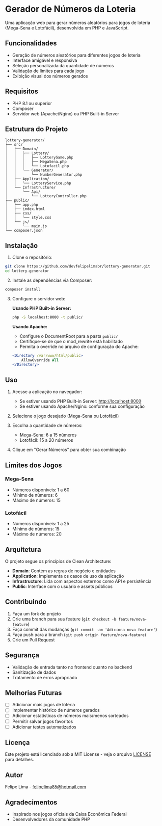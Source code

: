 # Gerador de Números da Loteria

Uma aplicação web para gerar números aleatórios para jogos de loteria (Mega-Sena e Lotofácil), desenvolvida em PHP e JavaScript.

## Funcionalidades

- Geração de números aleatórios para diferentes jogos de loteria
- Interface amigável e responsiva
- Seleção personalizada da quantidade de números
- Validação de limites para cada jogo
- Exibição visual dos números gerados

## Requisitos

- PHP 8.1 ou superior
- Composer
- Servidor web (Apache/Nginx) ou PHP Built-in Server

## Estrutura do Projeto

```
lottery-generator/
├── src/
│   ├── Domain/
│   │   ├── Lottery/
│   │   │   ├── LotteryGame.php
│   │   │   ├── MegaSena.php
│   │   │   └── Lotofacil.php
│   │   └── Generator/
│   │       └── NumberGenerator.php
│   ├── Application/
│   │   └── LotteryService.php
│   └── Infrastructure/
│       └── Api/
│           └── LotteryController.php
├── public/
│   ├── app.php
│   ├── index.html
│   ├── css/
│   │   └── style.css
│   └── js/
│       └── main.js
└── composer.json
```

## Instalação

1. Clone o repositório:

```bash
git clone https://github.com/devfelipelimabr/lottery-generator.git
cd lottery-generator
```

2. Instale as dependências via Composer:

```bash
composer install
```

3. Configure o servidor web:

   **Usando PHP Built-in Server:**

   ```bash
   php -S localhost:8000 -t public/
   ```

   **Usando Apache:**
   - Configure o DocumentRoot para a pasta `public/`
   - Certifique-se de que o mod_rewrite está habilitado
   - Permita o override no arquivo de configuração do Apache:

   ```apache
   <Directory /var/www/html/public>
       AllowOverride All
   </Directory>
   ```

## Uso

1. Acesse a aplicação no navegador:
   - Se estiver usando PHP Built-in Server: <http://localhost:8000>
   - Se estiver usando Apache/Nginx: conforme sua configuração

2. Selecione o jogo desejado (Mega-Sena ou Lotofácil)

3. Escolha a quantidade de números:
   - Mega-Sena: 6 a 15 números
   - Lotofácil: 15 a 20 números

4. Clique em "Gerar Números" para obter sua combinação

## Limites dos Jogos

### Mega-Sena

- Números disponíveis: 1 a 60
- Mínimo de números: 6
- Máximo de números: 15

### Lotofácil

- Números disponíveis: 1 a 25
- Mínimo de números: 15
- Máximo de números: 20

## Arquitetura

O projeto segue os princípios de Clean Architecture:

- **Domain**: Contém as regras de negócio e entidades
- **Application**: Implementa os casos de uso da aplicação
- **Infrastructure**: Lida com aspectos externos como API e persistência
- **Public**: Interface com o usuário e assets públicos

## Contribuindo

1. Faça um fork do projeto
2. Crie uma branch para sua feature (`git checkout -b feature/nova-feature`)
3. Faça commit das mudanças (`git commit -am 'Adiciona nova feature'`)
4. Faça push para a branch (`git push origin feature/nova-feature`)
5. Crie um Pull Request

## Segurança

- Validação de entrada tanto no frontend quanto no backend
- Sanitização de dados
- Tratamento de erros apropriado

## Melhorias Futuras

- [ ] Adicionar mais jogos de loteria
- [ ] Implementar histórico de números gerados
- [ ] Adicionar estatísticas de números mais/menos sorteados
- [ ] Permitir salvar jogos favoritos
- [ ] Adicionar testes automatizados

## Licença

Este projeto está licenciado sob a MIT License - veja o arquivo [LICENSE](LICENSE) para detalhes.

## Autor

Felipe Lima - [felipelima85@hotmail.com](mailto:felipelima85@hotmail.com)

## Agradecimentos

- Inspirado nos jogos oficiais da Caixa Econômica Federal
- Desenvolvedores da comunidade PHP
